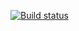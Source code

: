 [![Build status](https://ci.appveyor.com/api/projects/status/klxust2mx7wg3c2f?svg=true)](https://ci.appveyor.com/project/avissimplex/patterns-task2)